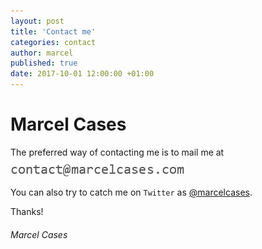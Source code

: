 ```yaml
---
layout: post
title: 'Contact me'
categories: contact
author: marcel
published: true
date: 2017-10-01 12:00:00 +01:00
---
```

# Marcel Cases

The preferred way of contacting me is to mail me at
![](/images/email.png?raw=true)

You can also try to catch me
on `Twitter` as [@marcelcases].

[@marcelcases]: https://twitter.com/marcelcases

Thanks!

###### Marcel Cases
